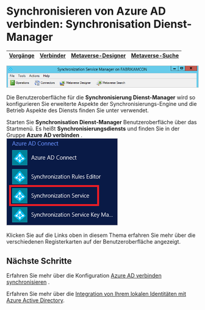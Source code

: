 <properties
    pageTitle="Synchronisieren von Azure AD verbinden: Synchronisierung Dienst-Manager UI | Microsoft Azure"
    description="Verstehen Sie Synchronisierung Dienst-Manager für Azure AD verbinden."
    services="active-directory"
    documentationCenter=""
    authors="andkjell"
    manager="femila"
    editor=""/>

<tags
    ms.service="active-directory"
    ms.workload="identity"
    ms.tgt_pltfrm="na"
    ms.devlang="na"
    ms.topic="article"
    ms.date="09/07/2016"
    ms.author="billmath"/>


# <a name="azure-ad-connect-sync-synchronization-service-manager"></a>Synchronisieren von Azure AD verbinden: Synchronisation Dienst-Manager

[Vorgänge](active-directory-aadconnectsync-service-manager-ui-operations.md) | [Verbinder](active-directory-aadconnectsync-service-manager-ui-connectors.md) | [Metaverse-Designer](active-directory-aadconnectsync-service-manager-ui-mvdesigner.md) | [Metaverse-Suche](active-directory-aadconnectsync-service-manager-ui-mvsearch.md)
--- | --- | --- | ---

![Synchronisieren der Dienst-Manager](./media/active-directory-aadconnectsync-service-manager-ui/ssmui.png)

Die Benutzeroberfläche für die **Synchronisierung Dienst-Manager** wird so konfigurieren Sie erweiterte Aspekte der Synchronisierungs-Engine und die Betrieb Aspekte des Diensts finden Sie unter verwendet.

Starten Sie **Synchronisation Dienst-Manager** Benutzeroberfläche über das Startmenü. Es heißt **Synchronisierungsdiensts** und finden Sie in der Gruppe **Azure AD verbinden** .  
![Synchronisieren der Dienst-Manager](./media/active-directory-aadconnectsync-service-manager-ui/startmenu.png)

Klicken Sie auf die Links oben in diesem Thema erfahren Sie mehr über die verschiedenen Registerkarten auf der Benutzeroberfläche angezeigt.

## <a name="next-steps"></a>Nächste Schritte
Erfahren Sie mehr über die Konfiguration [Azure AD verbinden synchronisieren](active-directory-aadconnectsync-whatis.md) .

Erfahren Sie mehr über die [Integration von Ihrem lokalen Identitäten mit Azure Active Directory](active-directory-aadconnect.md).
